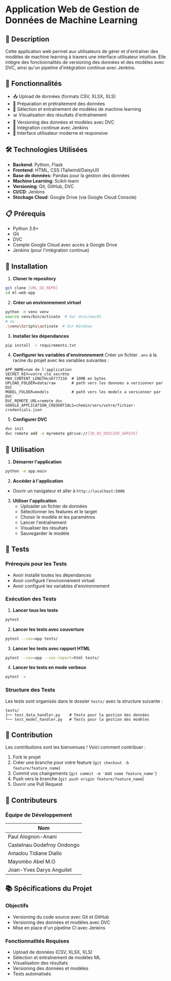 # Application Web de Gestion de Données de Machine Learning

## 📝 Description

Cette application web permet aux utilisateurs de gérer et d'entraîner des modèles de machine learning à travers une interface utilisateur intuitive. Elle intègre des fonctionnalités de versioning des données et des modèles avec DVC, ainsi qu'un pipeline d'intégration continue avec Jenkins.

## 🎯 Fonctionnalités

- 📤 Upload de données (formats CSV, XLSX, XLS)
- 🔄 Préparation et prétraitement des données
- 🤖 Sélection et entraînement de modèles de machine learning
- 📊 Visualisation des résultats d'entraînement
- 🔄 Versioning des données et modèles avec DVC
- 🔄 Intégration continue avec Jenkins
- 📱 Interface utilisateur moderne et responsive

## 🛠️ Technologies Utilisées

- **Backend**: Python, Flask
- **Frontend**: HTML, CSS (Tailwind/DaisyUI)
- **Base de données**: Pandas pour la gestion des données
- **Machine Learning**: Scikit-learn
- **Versioning**: Git, GitHub, DVC
- **CI/CD**: Jenkins
- **Stockage Cloud**: Google Drive (via Google Cloud Console)

## 📋 Prérequis

- Python 3.8+
- Git
- DVC
- Compte Google Cloud avec accès à Google Drive
- Jenkins (pour l'intégration continue)

## 🔧 Installation

1. **Cloner le repository**

```bash
git clone [URL_DU_REPO]
cd ml-web-app
```

2. **Créer un environnement virtuel**

```bash
python -m venv venv
source venv/bin/activate  # Sur Unix/macOS
# ou
.\venv\Scripts\activate  # Sur Windows
```

3. **Installer les dépendances**

```bash
pip install -r requirements.txt
```

4. **Configurer les variables d'environnement**
   Créer un fichier `.env` à la racine du projet avec les variables suivantes :

```env
APP_NAME=nom de l'application
SECRET_KEY=votre_clé_secrète
MAX_CONTENT_LENGTH=16777216  # 16MB en bytes
UPLOAD_FOLDER=data/raw       # path vers les donnees a versionner par DVC
MODEL_FOLDER=models          # path vers les models a versionner par DVC
DVC_REMOTE_URL=remote dvc
GOOGLE_APPLICATION_CREDENTIALS=chemin/vers/votre/fichier-credentials.json
```

5. **Configurer DVC**

```bash
dvc init
dvc remote add -d myremote gdrive://[ID_DU_DOSSIER_GDRIVE]
```

## 🚀 Utilisation

1. **Démarrer l'application**

```bash
python -m app.main
```

2. **Accéder à l'application**

- Ouvrir un navigateur et aller à `http://localhost:5000`

3. **Utiliser l'application**
   - Uploader un fichier de données
   - Sélectionner les features et le target
   - Choisir le modèle et les paramètres
   - Lancer l'entraînement
   - Visualiser les résultats
   - Sauvegarder le modèle

## 🧪 Tests

### Prérequis pour les Tests

- Avoir installé toutes les dépendances
- Avoir configuré l'environnement virtuel
- Avoir configuré les variables d'environnement

### Exécution des Tests

1. **Lancer tous les tests**

```bash
pytest
```

2. **Lancer les tests avec couverture**

```bash
pytest --cov=app tests/
```

3. **Lancer les tests avec rapport HTML**

```bash
pytest --cov=app --cov-report=html tests/
```

4. **Lancer les tests en mode verbeux**

```bash
pytest -v
```

### Structure des Tests

Les tests sont organisés dans le dossier `tests/` avec la structure suivante :

```
tests/
├── test_data_handler.py    # Tests pour la gestion des données
└── test_model_handler.py   # Tests pour la gestion des modèles
```

## 🤝 Contribution

Les contributions sont les bienvenues ! Voici comment contribuer :

1. Fork le projet
2. Créer une branche pour votre feature (`git checkout -b feature/feature_name`)
3. Commit vos changements (`git commit -m 'Add some feature_name'`)
4. Push vers la branche (`git push origin feature/feature_name`)
5. Ouvrir une Pull Request

## 👥 Contributeurs

### Équipe de Développement

| Nom                               | 
| --------------------------------- | 
| Paul Alognon-Anani                | 
| Castelnau Godefroy Ondongo        | 
| Amadou Tidiane Diallo             | 
| Mayombo Abel M.O                  | 
| Joan-Yves Darys Anguilet          | 

## 📚 Spécifications du Projet

### Objectifs

- Versioning du code source avec Git et GitHub
- Versioning des données et modèles avec DVC
- Mise en place d'un pipeline CI avec Jenkins

### Fonctionnalités Requises

- Upload de données (CSV, XLSX, XLS)
- Sélection et entraînement de modèles ML
- Visualisation des résultats
- Versioning des données et modèles
- Tests automatisés